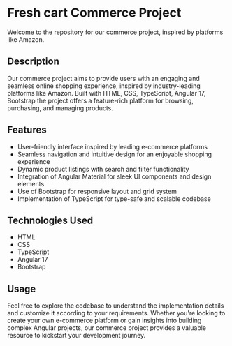 # Fresh cart Commerce Project

Welcome to the repository for our commerce project, inspired by platforms like Amazon.

## Description

Our commerce project aims to provide users with an engaging and seamless online shopping experience, inspired by industry-leading platforms like Amazon. Built with HTML, CSS, TypeScript, Angular 17, Bootstrap the project offers a feature-rich platform for browsing, purchasing, and managing products.

## Features

- User-friendly interface inspired by leading e-commerce platforms
- Seamless navigation and intuitive design for an enjoyable shopping experience
- Dynamic product listings with search and filter functionality
- Integration of Angular Material for sleek UI components and design elements
- Use of Bootstrap for responsive layout and grid system
- Implementation of TypeScript for type-safe and scalable codebase

## Technologies Used

- HTML
- CSS
- TypeScript
- Angular 17
- Bootstrap

## Usage

Feel free to explore the codebase to understand the implementation details and customize it according to your requirements. Whether you're looking to create your own e-commerce platform or gain insights into building complex Angular projects, our commerce project provides a valuable resource to kickstart your development journey.
